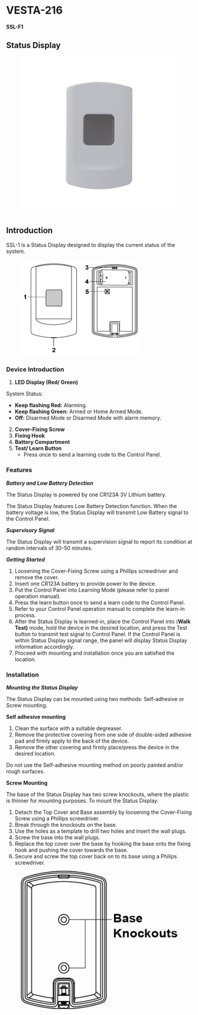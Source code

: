 # VESTA-216

**SSL-F1**

## **Status Display**

<figure><img src=".gitbook/assets/image (6) (1) (1).png" alt=""><figcaption></figcaption></figure>

## **Introduction**

SSL-1 is a Status Display designed to display the current status of the system.

<figure><img src=".gitbook/assets/0 (137).jpeg" alt="" width="325"><figcaption></figcaption></figure>

### Device Introduction

1. **LED Display (Red/ Green)**

System Status:

* **Keep flashing Red:** Alarming.
* **Keep flashing Green:** Armed or Home Armed Mode.
* **Off:** Disarmed Mode or Disarmed Mode with alarm memory.

2. **Cover-Fixing Screw**
3. **Fixing Hook**
4. **Battery Compartment**
5. **Test/ Learn Button**
   * Press once to send a learning code to the Control Panel.

### Features

_**Battery and Low Battery Detection**_

The Status Display is powered by one CR123A 3V Lithium battery.

The Status Display features Low Battery Detection function. When the battery voltage is low, the Status Display will transmit Low Battery signal to the Control Panel.

_**Supervisory Signal**_

The Status Display will transmit a supervision signal to report its condition at random intervals of 30-50 minutes.

_**Getting Started**_

1. Loosening the Cover-Fixing Screw using a Phillips screwdriver and remove the cover.
2. Insert one CR123A battery to provide power to the device.
3. Put the Control Panel into Learning Mode (please refer to panel operation manual).
4. Press the learn button once to send a learn code to the Control Panel.
5. Refer to your Control Panel operation manual to complete the learn-in process.
6. After the Status Display is learned-in, place the Control Panel into (**Walk Test)** mode, hold the device in the desired location, and press the Test button to transmit test signal to Control Panel. If the Control Panel is within Status Display signal range, the panel will display Status Display information accordingly.
7. Proceed with mounting and installation once you are satisfied the location.

### Installation

_**Mounting the Status Display**_

The Status Display can be mounted using two methods: Self-adhesive or Screw mounting.

**Self adhesive mounting**

1. Clean the surface with a suitable degreaser.
2. Remove the protective covering from one side of double-sided adhesive pad and firmly apply to the back of the device.
3. Remove the other covering and firmly place/press the device in the desired location.

Do not use the Self-adhesive mounting method on poorly painted and/or rough surfaces.

**Screw Mounting**

The base of the Status Display has two screw knockouts, where the plastic is thinner for mounting purposes. To mount the Status Display:

1. Detach the Top Cover and Base assembly by loosening the Cover-Fixing Screw using a Phillips screwdriver.
2. Break through the knockouts on the base.
3. Use the holes as a template to drill two holes and insert the wall plugs.
4. Screw the base into the wall plugs.
5. Replace the top cover over the base by hooking the base onto the fixing hook and pushing the cover towards the base.
6. Secure and screw the top cover back on to its base using a Philips screwdriver.

<figure><img src=".gitbook/assets/1 (115).jpeg" alt=""><figcaption></figcaption></figure>
